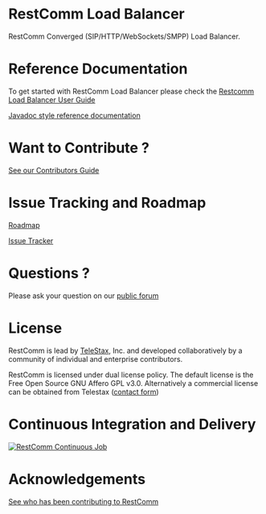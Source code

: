 RestComm Load Balancer
================

RestComm Converged (SIP/HTTP/WebSockets/SMPP) Load Balancer.

Reference Documentation
================

To get started with RestComm Load Balancer please check the [Restcomm Load Balancer User Guide](https://mobicents.ci.cloudbees.com/job/Restcomm-LoadBalancer/lastSuccessfulBuild/artifact/documentation/html_single/index.html)

[Javadoc style reference documentation](https://mobicents.ci.cloudbees.com/job/Restcomm-LoadBalancer/lastSuccessfulBuild/artifact/documentation/apidocs/index.html)

Want to Contribute ? 
========
[See our Contributors Guide](https://github.com/RestComm/RestComm-Core/wiki/Contribute-to-RestComm)

Issue Tracking and Roadmap
========
[Roadmap](https://github.com/RestComm/load-balancer/milestones)

[Issue Tracker](https://github.com/RestComm/load-balancer/issues)

Questions ?
========
Please ask your question on our [public forum](http://groups.google.com/group/restcomm)

License
========

RestComm is lead by [TeleStax](http://www.telestax.com/), Inc. and developed collaboratively by a community of individual and enterprise contributors.

RestComm is licensed under dual license policy. The default license is the Free Open Source GNU Affero GPL v3.0. Alternatively a commercial license can be obtained from Telestax ([contact form](http://www.telestax.com/contactus/#InquiryForm))

Continuous Integration and Delivery
========
[![RestComm Continuous Job](http://www.cloudbees.com/sites/default/files/Button-Built-on-CB-1.png)](https://mobicents.ci.cloudbees.com/job/RestComm-LoadBalancer/)

Acknowledgements
========
[See who has been contributing to RestComm](http://www.telestax.com/opensource/acknowledgments/)

